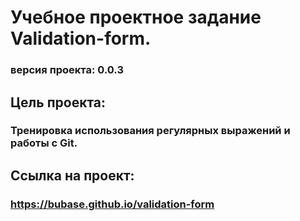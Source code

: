 # Учебное проектное задание Validation-form.

### версия проекта: 0.0.3

## Цель проекта: 
### Тренировка использования регулярных выражений и работы с Git.

## Ссылка на проект: 
### https://bubase.github.io/validation-form